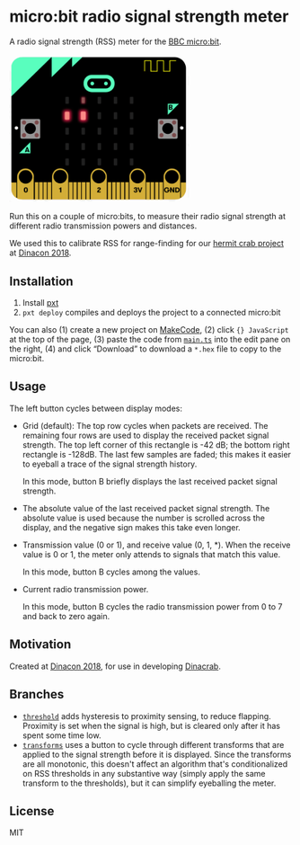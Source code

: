 # micro:bit radio signal strength meter

A radio signal strength (RSS) meter for the [BBC
micro:bit](http://microbit.org/).

<img src="./docs/rss.gif" width="320" >

Run this on a couple of micro:bits, to measure their radio signal strength at
different radio transmission powers and distances.

We used this to calibrate RSS for range-finding for our [hermit crab
project](https://github.com/margmarg/DinaCrab) at [Dinacon
2018](https://www.dinacon.org).

## Installation

1. Install [pxt](https://makecode.com/cli)
2. `pxt deploy` compiles and deploys the project to a connected micro:bit

You can also (1) create a new project on
[MakeCode](https://makecode.microbit.org), (2) click `{} JavaScript` at the top
of the page, (3) paste the code from [`main.ts`](./main.ts) into the edit pane
on the right, (4) and click “Download” to download a `*.hex` file to copy to the
micro:bit.

## Usage

The left button cycles between display modes:

* Grid (default): The top row cycles when packets are received. The remaining
  four rows are used to display the received packet signal strength. The top
  left corner of this rectangle is -42 dB; the bottom right rectangle is -128dB.
  The last few samples are faded; this makes it easier to eyeball a trace of the
  signal strength history.

  In this mode, button B briefly displays the last received packet signal
  strength.

* The absolute value of the last received packet signal strength. The absolute
  value is used because the number is scrolled across the display, and the
  negative sign makes this take even longer.

* Transmission value (0 or 1), and receive value (0, 1, *). When the receive
  value is 0 or 1, the meter only attends to signals that match this value.

  In this mode, button B cycles among the values.

* Current radio transmission power.

  In this mode, button B cycles the radio transmission power from 0 to 7 and
  back to zero again.

## Motivation

Created at [Dinacon 2018](https://www.dinacon.org), for use in developing
[Dinacrab](https://github.com/margmarg/DinaCrab).

## Branches

* [`threshold`](https://github.com/osteele/microbit-signal-meter/tree/threshold)
  adds hysteresis to proximity sensing, to reduce flapping. Proximity is set
  when the signal is high, but is cleared only after it has spent some time low.
* [`transforms`](https://github.com/osteele/microbit-signal-meter/tree/transforms)
  uses a button to cycle through different transforms that are applied to the
  signal strength before it is displayed. Since the transforms are all
  monotonic, this doesn't affect an algorithm that's conditionalized on RSS
  thresholds in any substantive way (simply apply the same transform to the
  thresholds), but it can simplify eyeballing the meter.

## License

MIT
